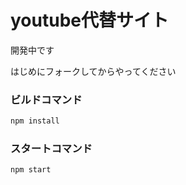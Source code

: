 # youtube代替サイト
開発中です

はじめにフォークしてからやってください


### ビルドコマンド
```bash
npm install
````

### スタートコマンド

```bash
npm start
```
